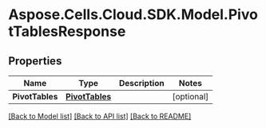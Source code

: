 # Aspose.Cells.Cloud.SDK.Model.PivotTablesResponse
## Properties

Name | Type | Description | Notes
------------ | ------------- | ------------- | -------------
**PivotTables** | [**PivotTables**](PivotTables.md) |  | [optional] 

[[Back to Model list]](../README.md#documentation-for-models) [[Back to API list]](../README.md#documentation-for-api-endpoints) [[Back to README]](../README.md)

